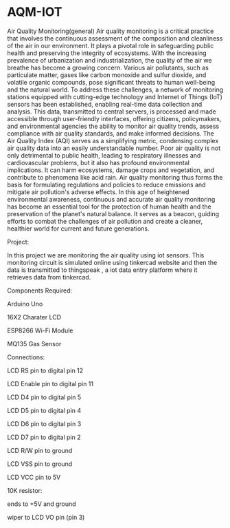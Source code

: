 # AQM-IOT
Air Quality Monitoring(general)
Air quality monitoring is a critical practice that involves the continuous assessment of the composition and cleanliness of the air in our environment. It plays a pivotal role in safeguarding public health and preserving the integrity of ecosystems. With the increasing prevalence of urbanization and industrialization, the quality of the air we breathe has become a growing concern.
Various air pollutants, such as particulate matter, gases like carbon monoxide and sulfur dioxide, and volatile organic compounds, pose significant threats to human well-being and the natural world. To address these challenges, a network of monitoring stations equipped with cutting-edge technology and Internet of Things (IoT) sensors has been established, enabling real-time data collection and analysis.
This data, transmitted to central servers, is processed and made accessible through user-friendly interfaces, offering citizens, policymakers, and environmental agencies the ability to monitor air quality trends, assess compliance with air quality standards, and make informed decisions. The Air Quality Index (AQI) serves as a simplifying metric, condensing complex air quality data into an easily understandable number.
Poor air quality is not only detrimental to public health, leading to respiratory illnesses and cardiovascular problems, but it also has profound environmental implications. It can harm ecosystems, damage crops and vegetation, and contribute to phenomena like acid rain. Air quality monitoring thus forms the basis for formulating regulations and policies to reduce emissions and mitigate air pollution's adverse effects. 
In this age of heightened environmental awareness, continuous and accurate air quality monitoring has become an essential tool for the protection of human health and the preservation of the planet's natural balance.
It serves as a beacon, guiding efforts to combat the challenges of air pollution and create a cleaner, healthier world for current and future generations.



Project:

In this project we are monitoring the air quality using iot sensors. This monitoring circuit is simulated online using tinkercad website and then the data is transmitted to thingspeak , a iot data entry platform where it retrieves data from tinkercad. 

Components Required:


Arduino Uno 

16X2 Charater LCD

ESP8266 Wi-Fi Module

MQ135 Gas Sensor


Connections:


LCD RS pin to digital pin 12

LCD Enable pin to digital pin 11

LCD D4 pin to digital pin 5

LCD D5 pin to digital pin 4

LCD D6 pin to digital pin 3

LCD D7 pin to digital pin 2

LCD R/W pin to ground

LCD VSS pin to ground

LCD VCC pin to 5V

10K resistor:

ends to +5V and ground

wiper to LCD VO pin (pin 3)

